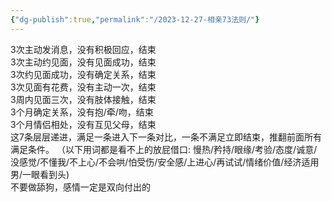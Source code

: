 ```yaml
---
{"dg-publish":true,"permalink":"/2023-12-27-相亲73法则/"}
---
```


3次主动发消息，没有积极回应，结束  
3次主动约见面，没有见面成功，结束  
3次约见面成功，没有确定关系，结束  
3次见面有花费，没有主动一次，结束  
3周内见面三次，没有肢体接触，结束  
3个月确定关系，没有抱/牵/吻，结束  
3个月情侣相处，没有互见父母，结束  
这7条层层递进，满足一条进入下一条对比，一条不满足立即结束，推翻前面所有满足条件。
（以下用词都是看不上的放屁借口:  慢热/矜持/眼缘/考验/态度/诚意/没感觉/不懂我/不上心/不会哄/怕受伤/安全感/上进心/再试试/情绪价值/经济适用男/一眼看到头)  
不要做舔狗，感情一定是双向付出的